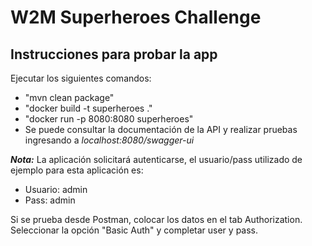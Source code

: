 # W2M Superheroes Challenge

## Instrucciones para probar la app

Ejecutar los siguientes comandos:

 - "mvn clean package"
 - "docker build -t superheroes ."
 - "docker run -p 8080:8080 superheroes"
 - Se puede consultar la documentación de la API y realizar pruebas ingresando a *localhost:8080/swagger-ui*

***Nota:*** La aplicación solicitará autenticarse, el usuario/pass utilizado de ejemplo para esta aplicación es: 

 - Usuario: admin
 - Pass: admin

Si se prueba desde Postman, colocar los datos en el tab Authorization. Seleccionar la opción "Basic Auth" y completar user y pass.
